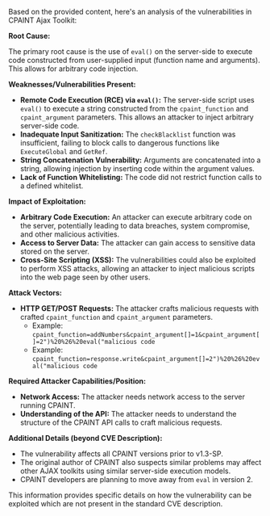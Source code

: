 Based on the provided content, here's an analysis of the vulnerabilities in CPAINT Ajax Toolkit:

**Root Cause:**

The primary root cause is the use of `eval()` on the server-side to execute code constructed from user-supplied input (function name and arguments). This allows for arbitrary code injection.

**Weaknesses/Vulnerabilities Present:**

*   **Remote Code Execution (RCE) via `eval()`:** The server-side script uses `eval()` to execute a string constructed from the `cpaint_function` and `cpaint_argument` parameters. This allows an attacker to inject arbitrary server-side code.
*   **Inadequate Input Sanitization:** The `checkBlacklist` function was insufficient, failing to block calls to dangerous functions like `ExecuteGlobal` and `GetRef`.
*   **String Concatenation Vulnerability:**  Arguments are concatenated into a string, allowing injection by inserting code within the argument values.
*   **Lack of Function Whitelisting:** The code did not restrict function calls to a defined whitelist.

**Impact of Exploitation:**

*   **Arbitrary Code Execution:** An attacker can execute arbitrary code on the server, potentially leading to data breaches, system compromise, and other malicious activities.
*   **Access to Server Data:** The attacker can gain access to sensitive data stored on the server.
*   **Cross-Site Scripting (XSS):** The vulnerabilities could also be exploited to perform XSS attacks, allowing an attacker to inject malicious scripts into the web page seen by other users.

**Attack Vectors:**

*   **HTTP GET/POST Requests:** The attacker crafts malicious requests with crafted `cpaint_function` and `cpaint_argument` parameters.
    *   Example: `cpaint_function=addNumbers&cpaint_argument[]=1&cpaint_argument[]=2")%20%26%20eval("malicious code`
    *   Example: `cpaint_function=response.write&cpaint_argument[]=2")%20%26%20eval("malicious code`

**Required Attacker Capabilities/Position:**

*   **Network Access:** The attacker needs network access to the server running CPAINT.
*   **Understanding of the API:** The attacker needs to understand the structure of the CPAINT API calls to craft malicious requests.

**Additional Details (beyond CVE Description):**

*   The vulnerability affects all CPAINT versions prior to v1.3-SP.
*   The original author of CPAINT also suspects similar problems may affect other AJAX toolkits using similar server-side execution models.
*   CPAINT developers are planning to move away from `eval` in version 2.

This information provides specific details on how the vulnerability can be exploited which are not present in the standard CVE description.